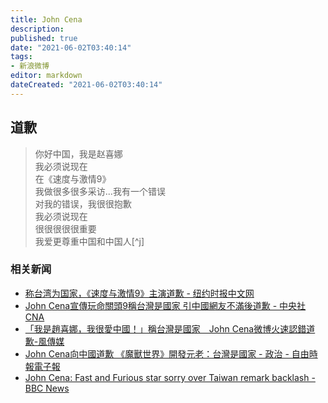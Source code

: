 ```yaml
---
title: John Cena
description:
published: true
date: "2021-06-02T03:40:14"
tags:
- 新浪微博
editor: markdown
dateCreated: "2021-06-02T03:40:14"
---
```


## 道歉

> 你好中国，我是赵喜娜<br>
> 我必须说现在<br>
> 在《速度与激情9》<br>
> 我做很多很多采访...我有一个错误<br>
> 对我的错误，我很很抱歉<br>
> 我必须说现在<br>
> 很很很很很重要<br>
> 我爱更尊重中国和中国人[^j]

[^jcr]: [你好中国，我是赵喜娜 我必须说现在 在速... 来自RealWWEJohnCena - 微博](https://archive.ph/gWToB "https://weibo.com/3477696732/Kh0DJbh7C")

### 相关新闻

+ [称台湾为国家，《速度与激情9》主演道歉 - 纽约时报中文网](https://web.archive.org/web/20210531042519/https://cn.nytimes.com/china/20210526/john-cena-taiwan-apology/)
+ [John Cena宣傳玩命關頭9稱台灣是國家 引中國網友不滿後道歉 - 中央社 CNA](https://web.archive.org/web/20210527210817/https://www.cna.com.tw/news/amov/202105250074.aspx)
+ [「我是趙喜娜，我很愛中國！」稱台灣是國家　John Cena微博火速認錯道歉-風傳媒](https://web.archive.org/web/20210530224222/https://www.storm.mg/article/3703292)
+ [John Cena向中國道歉 《魔獸世界》開發元老：台灣是國家 - 政治 - 自由時報電子報](https://web.archive.org/web/20210526175855/https://news.ltn.com.tw/news/politics/breakingnews/3547682)
+ [John Cena: Fast and Furious star sorry over Taiwan remark backlash - BBC News](https://web.archive.org/web/20211006092942/https://www.bbc.com/news/world-asia-57241053)

<!--
[Taiwan Was a Covid Haven for Performers. Then Cases Flared. - The New York Times](https://web.archive.org/web/20210531173504/https://www.nytimes.com/2021/05/25/arts/music/taiwan-covid-shutdown-music.html)
-->
